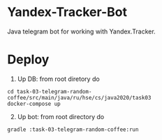 # Yandex-Tracker-Bot
Java telegram bot for working with Yandex.Tracker.

# Deploy
1. Up DB: from root diretory do
```
cd task-03-telegram-random-coffee/src/main/java/ru/hse/cs/java2020/task03
docker-compose up
```
2. Up bot: from root directory do
```
gradle :task-03-telegram-random-coffee:run
```
